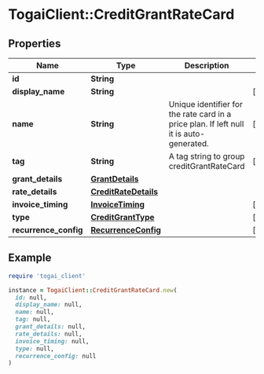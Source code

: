 # TogaiClient::CreditGrantRateCard

## Properties

| Name | Type | Description | Notes |
| ---- | ---- | ----------- | ----- |
| **id** | **String** |  |  |
| **display_name** | **String** |  | [optional] |
| **name** | **String** | Unique identifier for the rate card in a price plan. If left null it is auto-generated. | [optional] |
| **tag** | **String** | A tag string to group creditGrantRateCard | [optional] |
| **grant_details** | [**GrantDetails**](GrantDetails.md) |  |  |
| **rate_details** | [**CreditRateDetails**](CreditRateDetails.md) |  |  |
| **invoice_timing** | [**InvoiceTiming**](InvoiceTiming.md) |  | [optional] |
| **type** | [**CreditGrantType**](CreditGrantType.md) |  | [optional] |
| **recurrence_config** | [**RecurrenceConfig**](RecurrenceConfig.md) |  | [optional] |

## Example

```ruby
require 'togai_client'

instance = TogaiClient::CreditGrantRateCard.new(
  id: null,
  display_name: null,
  name: null,
  tag: null,
  grant_details: null,
  rate_details: null,
  invoice_timing: null,
  type: null,
  recurrence_config: null
)
```

